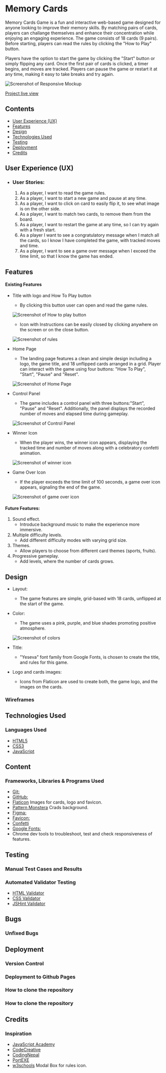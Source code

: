 # Memory Cards 

Memory Cards Game is a fun and interactive web-based game designed for anyone looking to improve their memory skills. By matching pairs of cards, players can challange themselves and enhance their concentration while enjoying an engaging experience. 
The game consists of 18 cards (9 pairs). Before starting, players can read the rules by clicking the "How to Play" button.

Players have the option to start the game by clicking the "Start" button or simply flipping any card. Once the first pair of cards is clicked, a timer begins, and moves are tracked. Players can pause the game or restart it at any time, making it easy to take breaks and try again.

![Screenshot of Responsive Mockup](/assets/images/readMe/websiteMockup.png)

[Project live view]()



## Contents
* [User Experience (UX)](#user-experience-ux) 
* [Features](#features)
* [Design](#design)
* [Technologies Used](#technologies-used)
* [Testing](#testing)
* [Deployment](#deployment)
* [Credits](#credits)

## User Experience (UX)

-   ### User Stories:
      1. As a player, I want to read the game rules.
      2. As a player, I want to start a new game and pause at any time.
      3. As a player, I want to click on card to easily flip it, to see what image is on the other side.
      4. As a player, I want to match two cards, to remove them from the board.
      5. As a player, I want to restart the game at any time, so I can try again with a fresh start.
      6. As a player I want to see a congratulatory message when I match all the cards, so I know I have completed the game, with tracked moves and time.
      7. As a player, I want to see a game over message when I exceed the time limit, so that I know the game has ended.

      
## Features

#### Existing Features

* Title with logo and How To Play button
  - By clicking this button user can open and read the game rules.

  ![Screenshot of How to play button](/assets/images/readMe/howToPlay.png)

  - Icon with Instructions can be easily closed by clicking anywhere on the screen or on the close button.

  ![Screenshot of rules](/assets/images/readMe/rules.png)

* Home Page
  - The landing page features a clean and simple design including a logo, the game title, and 18 unflipped cards arranged in a grid.
  Player can interact with the game using four buttons: "How To Play", "Start", "Pause" and "Reset". 

  ![Screenshot of Home Page](/assets/images/readMe/homePage.png)

* Control Panel
  - The game includes a control panel with three buttons:"Start", "Pause" and "Reset". Additionally, the panel displays the recorded number of moves and elapsed time during gameplay.

  ![Screenshot of Control Panel](/assets/images/readMe/controlPanel.png)

* Winner Icon
  - When the player wins, the winner icon appears, displaying the tracked time and number of moves along with a celebratory confetti animation.

  ![Screenshot of winner icon](/assets/images/readMe/winnerIcon.png)

* Game Over Icon
  - If the player exceeds the time limit of 100 seconds, a game over icon appears, signaling the end of the game.

  ![Screenshot of game over icon](/assets/images/readMe/gameOver.png)


#### Future Features:
  1. Sound effect.
     - Introduce background music to make the experience more immersive.
  2. Multiple difficulty levels.
     - Add different difficulty modes with varying grid size.
  3. Themes.
     - Allow players to choose from different card themes (sports, fruits).
  4. Progressive gameplay.
     - Add levels, where the number of cards grows.



## Design

* Layout:
  - The game features are simple, grid-based with 18 cards, unflipped at the start of the game.
* Color:
  - The game uses a pink, purple, and blue shades promoting positive atmosphere.

  ![Screenshot of colors](/assets/images/readMe/colors.png)

* Title:
  - "Yeseva" font family from Google Fonts, is chosen to create the title, and rules for this game. 

* Logo and cards images:  
  - Icons from Flaticon are used to create both, the game logo, and the images on the cards.

### Wireframes

## Technologies Used

### Languages Used

-   [HTML5](https://en.wikipedia.org/wiki/HTML5)
-   [CSS3](https://en.wikipedia.org/wiki/Cascading_Style_Sheets)
-   [JavaScript](https://en.wikipedia.org/wiki/JavaScript)


## Content
### Frameworks, Libraries & Programs Used



-   [Git:](https://git-scm.com/)
-   [GitHub:](https://github.com/)
-   [Flaticon](https://www.flaticon.com/) Images for cards, logo and favicon.
-   [Pattern Monstera](https://pattern.monster/zebra) Crads background. 
-   [Figma:](https://www.figma.com/) 
-   [Favicon:](https://favicon.io/favicon-converter/)
-   [Confetti](https://www.cssscript.com/confetti-falling-animation/)
-   [Google Fonts:](https://fonts.google.com/)
-   Chrome dev tools to troubleshoot, test and check responsiveness of features.
    
## Testing

### Manual Test Cases and Results

 ### Automated Validator Testing

- [HTML Validator](https://validator.w3.org/)
- [CSS Validator](https://jigsaw.w3.org/css-validator/)
- [JSHint Validator](https://jshint.com/)

## Bugs
### Unfixed Bugs

## Deployment

### Version Control
### Deployment to Github Pages
### How to clone the repository
### How to clone the repository


## Credits

### Inspiration
- [JavaScript Academy](https://www.youtube.com/watch?v=xWdkt6KSirw)
- [CodeCreative](https://www.youtube.com/watch?v=mohIQB_70Xk)
- [CodingNepal](https://www.youtube.com/watch?v=DABkhfsBAWw)
- [PortEXE](https://www.youtube.com/watch?v=3uuQ3g92oPQ&t=0s)
- [w3schools](https://www.w3schools.com/howto/howto_css_modals.asp) Modal Box for rules icon.





